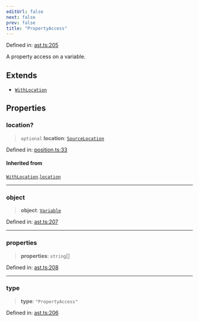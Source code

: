 ```yaml
---
editUrl: false
next: false
prev: false
title: "PropertyAccess"
---
```


Defined in: [ast.ts:205](https://github.com/rcs-agents/rcs-lang/blob/44f56387ee45f73805b6a88a5582e17ead444456/packages/ast/src/ast.ts#L205)

A property access on a variable.

## Extends

- [`WithLocation`](/api/ast/interfaces/withlocation/)

## Properties

### location?

> `optional` **location**: [`SourceLocation`](/api/ast/interfaces/sourcelocation/)

Defined in: [position.ts:33](https://github.com/rcs-agents/rcs-lang/blob/44f56387ee45f73805b6a88a5582e17ead444456/packages/ast/src/position.ts#L33)

#### Inherited from

[`WithLocation`](/api/ast/interfaces/withlocation/).[`location`](/api/ast/interfaces/withlocation/#location)

***

### object

> **object**: [`Variable`](/api/ast/interfaces/variable/)

Defined in: [ast.ts:207](https://github.com/rcs-agents/rcs-lang/blob/44f56387ee45f73805b6a88a5582e17ead444456/packages/ast/src/ast.ts#L207)

***

### properties

> **properties**: `string`[]

Defined in: [ast.ts:208](https://github.com/rcs-agents/rcs-lang/blob/44f56387ee45f73805b6a88a5582e17ead444456/packages/ast/src/ast.ts#L208)

***

### type

> **type**: `"PropertyAccess"`

Defined in: [ast.ts:206](https://github.com/rcs-agents/rcs-lang/blob/44f56387ee45f73805b6a88a5582e17ead444456/packages/ast/src/ast.ts#L206)
